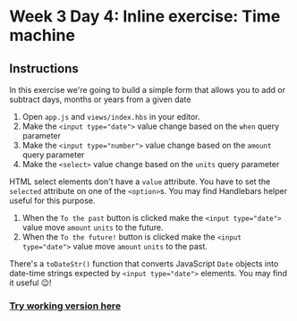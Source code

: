 # Week 3 Day 4: Inline exercise: Time machine

## Instructions

In this exercise we're going to build a simple form that allows you to
add or subtract days, months or years from a given date

1. Open `app.js` and `views/index.hbs` in your editor.
1. Make the `<input type="date">` value change based on the `when` query parameter
1. Make the `<input type="number">` value change based on the `amount` query parameter
1. Make the `<select>` value change based on the `units` query parameter

  HTML select elements don't have a `value` attribute. You have to set the
  `selected` attribute on one of the `<option>`s. You may find Handlebars
  helper useful for this purpose.

1. When the `To the past` button is clicked make the `<input type="date">`
   value move `amount` `units` to the future.
1. When the `To the future!` button is clicked make the `<input type="date">`
   value move `amount` `units` to the past.

There's a `toDateStr()` function that converts JavaScript `Date` objects 
into date-time strings expected by `<input type="date">` elements. You may find
it useful 😉!

### [Try working version here](https://time-machine.gomix.me/)
